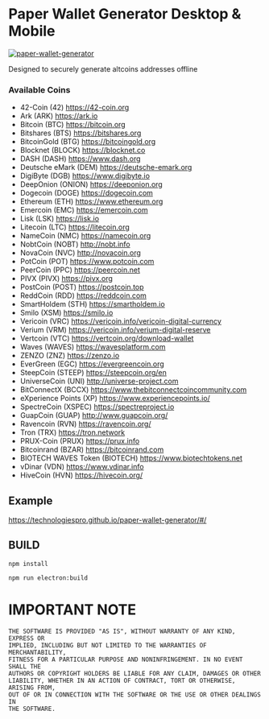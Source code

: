 # Paper Wallet Generator Desktop & Mobile

[![paper-wallet-generator](https://snapcraft.io//paper-wallet-generator/badge.svg)](https://snapcraft.io/paper-wallet-generator)

Designed to securely generate altcoins addresses offline

### Available Coins

- 42-Coin (42) https://42-coin.org
- Ark (ARK) https://ark.io
- Bitcoin (BTC) https://bitcoin.org
- Bitshares (BTS) https://bitshares.org
- BitcoinGold (BTG) https://bitcoingold.org
- Blocknet (BLOCK) https://blocknet.co
- DASH (DASH) https://www.dash.org
- Deutsche eMark (DEM) https://deutsche-emark.org
- DigiByte (DGB) https://www.digibyte.io
- DeepOnion (ONION) https://deeponion.org
- Dogecoin (DOGE) https://dogecoin.com
- Ethereum (ETH) https://www.ethereum.org
- Emercoin (EMC) https://emercoin.com
- Lisk (LSK) https://lisk.io
- Litecoin (LTC) https://litecoin.org
- NameCoin (NMC) https://namecoin.org
- NobtCoin (NOBT) http://nobt.info
- NovaCoin (NVC) http://novacoin.org
- PotCoin (POT) https://www.potcoin.com
- PeerCoin (PPC) https://peercoin.net
- PIVX (PIVX) https://pivx.org
- PostCoin (POST) https://postcoin.top
- ReddCoin (RDD) https://reddcoin.com
- SmartHoldem (STH) https://smartholdem.io
- Smilo (XSM) https://smilo.io
- Vericoin (VRC) https://vericoin.info/vericoin-digital-currency
- Verium (VRM) https://vericoin.info/verium-digital-reserve
- Vertcoin (VTC) https://vertcoin.org/download-wallet
- Waves (WAVES) https://wavesplatform.com
- ZENZO (ZNZ) https://zenzo.io
- EverGreen (EGC) https://evergreencoin.org
- SteepCoin (STEEP) https://steepcoin.org/en
- UniverseCoin (UNI) http://universe-project.com
- BitConnectX (BCCX) https://www.thebitconnectcoincommunity.com
- eXperience Points (XP) https://www.experiencepoints.io/
- SpectreCoin (XSPEC) https://spectreproject.io
- GuapCoin (GUAP) http://www.guapcoin.org/
- Ravencoin (RVN) https://ravencoin.org/
- Tron (TRX) https://tron.network
- PRUX-Coin (PRUX) https://prux.info
- Bitcoinrand (BZAR) https://bitcoinrand.com
- BIOTECH WAVES Token (BIOTECH) https://www.biotechtokens.net
- vDinar (VDN) https://www.vdinar.info
- HiveCoin (HVN) https://hivecoin.org/


## Example

https://technologiespro.github.io/paper-wallet-generator/#/

## BUILD

`npm install`

`npm run electron:build`

# IMPORTANT NOTE

    THE SOFTWARE IS PROVIDED "AS IS", WITHOUT WARRANTY OF ANY KIND, EXPRESS OR
    IMPLIED, INCLUDING BUT NOT LIMITED TO THE WARRANTIES OF MERCHANTABILITY,
    FITNESS FOR A PARTICULAR PURPOSE AND NONINFRINGEMENT. IN NO EVENT SHALL THE
    AUTHORS OR COPYRIGHT HOLDERS BE LIABLE FOR ANY CLAIM, DAMAGES OR OTHER
    LIABILITY, WHETHER IN AN ACTION OF CONTRACT, TORT OR OTHERWISE, ARISING FROM,
    OUT OF OR IN CONNECTION WITH THE SOFTWARE OR THE USE OR OTHER DEALINGS IN
    THE SOFTWARE.
